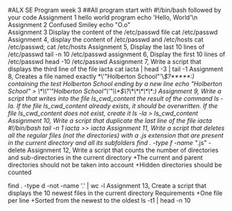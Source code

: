 #ALX SE Program
week 3
##All program start with #!/bin/bash followed by your code
Assignment 1 
hello world program
echo 'Hello, World'\n
Assignment 2
Confused Smiley
echo "O.o"\
Assignment 3 Display the content of the /etc/passwd file
cat /etc/passwd
Assignment 4, display the content of /etc/passwd and /etc/hosts
cat /etc/passwd; cat /etc/hosts
Assignment 5, Display the last 10 lines of /etc/passwd
tail -n 10 /etc/passwd
assignment 6, Display the first 10 lines of /etc/passwd
head -10 /etc/passwd
Assignment 7, Write a script that displays the third line of the file iacta
cat iacta | head -3 | tail -1
Assignment 8, Creates a file named exactly \*\\'"Holberton School"\'\\*$\?\*\*\*\*\*:) containing the test Holberton School ending by a new line
echo "Holberton School" > \\\*\\\\"'\"Holberton School\"\\'"\\\\\*\$\\\?\\\*\\\*\\\*\\\*\\\*\:\)
Assignment  9, Write a script that writes into the file ls_cwd_content the result of the command ls -la. If the file ls_cwd_content already exists, it should be overwritten. If the file ls_cwd_content does not exist, create it
ls -la > ls_cwd_content
Assignment 10, Write a script that duplicate the last line of the file iacta
#!/bin/bash
tail -n 1 iacta >> iacta
Assignment 11, Write a script that deletes all the regular files (not the directories) with a .js extension that are present in the current directory and all its subfolders
find . -type f -name "*.js" -delete
Assignment 12, Write a script that counts the number of directories and sub-directories in the current directory
 +The current and parent directories should not be taken into account
 +Hidden directories should be counted
 
 find . -type d -not -name '.' | wc -l
Assignment 13, Create a script that displays the 10 newest files in the current directory
Requirements
+One file per line
+Sorted from the newest to the oldest
ls -t1 | head -n 10
